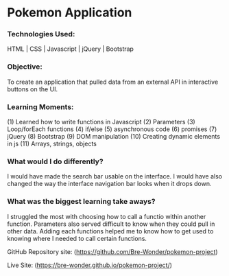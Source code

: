 # Pokemon Application

### Technologies Used: 
HTML | CSS | Javascript | jQuery | Bootstrap

### Objective: 
To create an application that pulled data from an external API in interactive buttons on the UI.

### Learning Moments: 
(1) Learned how to write functions in Javascript (2) Parameters (3) Loop/forEach functions (4) if/else (5) asynchronous code (6) promises (7) jQuery (8) Bootstrap (9) DOM manipulation (10) Creating dynamic elements in js (11) Arrays, strings, objects

### What would I do differently? 
I would have made the search bar usable on the interface. I would have also changed the way the interface navigation bar looks when it drops down. 

### What was the biggest learning take aways? 
I struggled the most with choosing how to call a functio within another function. Parameters also served difficult to know when they could pull in other data. Adding each functions helped me to know how to get used to knowing where I needed to call certain functions.

GitHub Repository site:  (https://github.com/Bre-Wonder/pokemon-project)

Live Site: (https://bre-wonder.github.io/pokemon-project/)